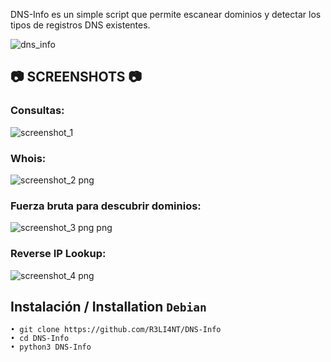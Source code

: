 
DNS-Info es un simple script que permite escanear dominios y detectar los tipos de registros DNS existentes.

![dns_info](https://user-images.githubusercontent.com/75953873/151618115-4ebc999f-2d61-4a27-8caa-d6948267576f.png)


## 📷 SCREENSHOTS 📷

### Consultas:
![screenshot_1](https://user-images.githubusercontent.com/75953873/151618294-ddbb6242-6f7a-4fcc-8cf9-413993685861.png)


### Whois:
![screenshot_2 png](https://user-images.githubusercontent.com/75953873/151618331-38437e57-249c-430f-bc86-d4d777565f0d.png)


### Fuerza bruta para descubrir dominios:
![screenshot_3 png png](https://user-images.githubusercontent.com/75953873/151618400-f56073f6-a546-41a0-b741-2f28dc386654.png)


### Reverse IP Lookup:
![screenshot_4 png](https://user-images.githubusercontent.com/75953873/151618513-a2e1d0f4-af99-4e21-bbfc-7569dc49fd5a.png)


## Instalación / Installation **`Debian`**

```
• git clone https://github.com/R3LI4NT/DNS-Info
• cd DNS-Info
• python3 DNS-Info
```
